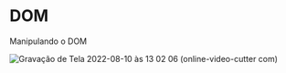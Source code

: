 # DOM
Manipulando o DOM

![Gravação de Tela 2022-08-10 às 13 02 06 (online-video-cutter com)](https://user-images.githubusercontent.com/103776927/183958484-d640f216-e49d-4737-9426-c8ab83322461.gif)
